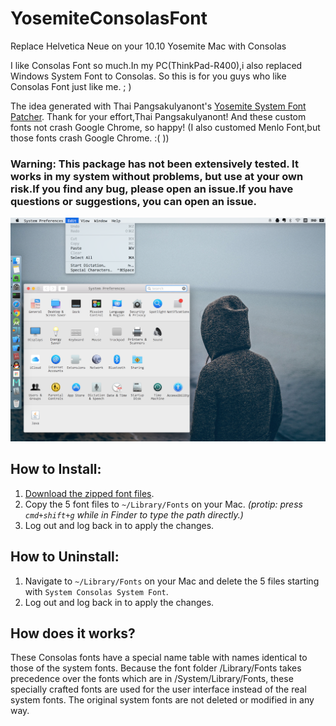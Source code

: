 # YosemiteConsolasFont
Replace Helvetica Neue on your 10.10 Yosemite Mac with Consolas

I like Consolas Font so much.In my PC(ThinkPad-R400),i also replaced Windows System Font to Consolas.
So this is for you guys who like Consolas Font just like me. ; )

The idea generated with Thai Pangsakulyanont's [Yosemite System Font Patcher](https://github.com/dtinth/YosemiteSystemFontPatcher).
Thank for your effort,Thai Pangsakulyanont! And these custom fonts not crash Google Chrome, so happy! (I also customed Menlo Font,but those fonts crash Google Chrome. :( ))

### Warning: This package has not been extensively tested. It works in my system without problems, but use at your own risk.If you find any bug, please open an issue.If you have questions or suggestions, you can open an issue.

![screenshot](/ScreenShot.png)

## How to Install:
1. [Download the zipped font files](https://github.com/w4mxl/YosemiteConsolasFont/blob/master/Consolas.zip).
2. Copy the 5 font files to `~/Library/Fonts` on your Mac. *(protip: press `cmd+shift+g` while in Finder to type the path directly.)*
3. Log out and log back in to apply the changes.

## How to Uninstall:
1. Navigate to `~/Library/Fonts` on your Mac and delete the 5 files starting with `System Consolas System Font`.
2. Log out and log back in to apply the changes.

## How does it works?
These Consolas fonts have a special name table with names identical to those of the system fonts. Because the font folder /Library/Fonts takes precedence over the fonts which are in /System/Library/Fonts, these specially crafted fonts are used for the user interface instead of the real system fonts. The original system fonts are not deleted or modified in any way.
